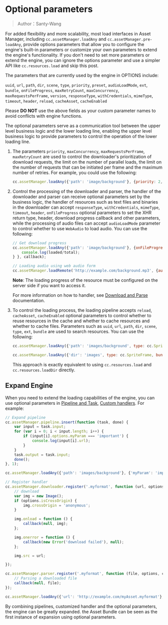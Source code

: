 # Optional parameters

> Author：Santy-Wang

For added flexibility and more scalability, most load interfaces in Asset Manager, including `cc.assetManager.loadAny` and `cc.assetManager.pre-loadAny`, provide options parameters that allow you to configure the engine's built-in parameters or customize your own parameters to extend the engine's functionality. If you don't need to set more parameters or extend the engine, you can ignore the options parameter and use a simpler API like `cc.resources.load` and skip this post.

The parameters that are currently used by the engine in OPTIONS include:

`uuid`, `url`, `path`, `dir`, `scene`, `type`, `priority`, `preset`, `audioLoadMode`, `ext`, `bundle`, `onFileProgress`, `maxRetryCount`, `maxConcurrency`, `maxRequestsPerFrame`, `version`, `responseType`, `withCredentials`, `mimeType`, `timeout`, `header`, `reload`, `cacheAsset`, `cacheEnabled`

Please **DO NOT** use the above fields as your custom parameter names to avoid conflicts with engine functions.

The optional parameters serve as a communication tool between the upper level business logic and the lower loading line, enabling the upper level business logic to provide parameters to control the operation of the lower loading line.

1. The parameters `priority`, `maxConcurrency`, `maxRequestsPerFrame`, `maxRetryCount` are used to control the downloader's prioritization of download requests, the limit on the number of parallel loads, the limit on the number of requests that can be initiated per frame and the maximum number of retries. For example, you could use the following:

    ```js
    cc.assetManager.loadAny({'path': 'image/background'}, {priority: 2, maxRetryCount: 10}, callback);
    ```

2. Control the processing of the downloader and parser, the handler of the downloader and parser can receive optional parameters set by the business logic, the handler of resources such as text files and binaries in the downloader can accept `responseType`, `withCredentials`, `mimeType`, `timeout`, `header`, `onFileProgress` optional parameters to set the XHR return type, header, download progress callback and other parameters, while the processing of audio files can accept `audioLoadMode` parameter to control whether to use `WebAudio` to load audio. You can use the following:

    ```js
    // Get download progress
    cc.assetManager.loadAny({'path': 'image/background'}, {onFileProgress: function (loaded, total) {
        console.log(loaded/total);
    } }, callback);

    // Loading audio using web audio form
    cc.assetManager.loadRemote('http://example.com/background.mp3', {audioLoadMode: cc.AudioClip.LoadMode.WEB_AUDIO}, callback);
    ```

    **Note**: The loading progress of the resource must be configured on the server side if you want to access it.

    For more information on how to handler, see [Download and Parse](downloader-parser.md) documentation.

3. To control the loading process, the loading pipeline accepts `reload`, `cacheAsset`, `cacheEnabled` optional parameters to control whether to reuse resources in the cache and whether to cache resources and whether to cache files. Parameters such as `uuid`, `url`, `path`, `dir`, `scene`, `type`, `ext`, `bundle` are used to search resources. You can use the following:

    ```js
    cc.assetManager.loadAny({'path': 'images/background', type: cc.SpriteFrame, bundle: 'resources'}, callback);

    cc.assetManager.loadAny({'dir': 'images', type: cc.SpriteFrame, bundle: 'resources'}, callback);
    ```

    This approach is exactly equivalent to using `cc.resources.load` and `cc.resources.loadDir` directly.

## Expand Engine

When you need to extend the loading capabilities of the engine, you can use optional parameters in [Pipeline and Task](pipeline-task.md), [Custom handlers](downloader-parser.md#custom-handlers). For example:

```js
// Expand pipeline
cc.assetManager.pipeline.insert(function (task, done) {
    var input = task.input;
    for (var i = 0; i < input.length; i++) {
        if (input[i].options.myParam === 'important') {
            console.log(input[i].url);
        }
    }
    task.output = task.input;
    done();
}, 1);

cc.assetManager.loadAny({'path': 'images/background'}, {'myParam': 'important'}, callback);

// Register handler
cc.assetManager.downloader.register('.myformat', function (url, options, callback) {
    // download
    var img = new Image();
    if (options.isCrossOrigin) {
        img.crossOrigin = 'anonymous';
    }

    img.onload = function () {
        callback(null, img);
    };

    img.onerror = function () {
        callback(new Error('download failed'), null);
    };

    img.src = url;

});

cc.assetManager.parser.register('.myformat', function (file, options, callback) {
    // Parsing a downloaded file
    callback(null, file);
});

cc.assetManager.loadAny({'url': 'http://example.com/myAsset.myformat'}, {isCrossOrigin: true}, callback);
```

By combining pipelines, customized handler and the optional parameters, the engine can be greatly expanded. the Asset Bundle can be seen as the first instance of expansion using optional parameters.
